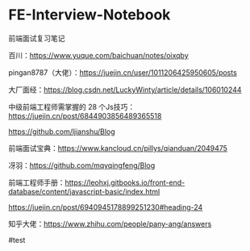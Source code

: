 # FE-Interview-Notebook
前端面试复习笔记

百川：https://www.yuque.com/baichuan/notes/oixqby

pingan8787（大佬）：https://juejin.cn/user/1011206425950605/posts

大厂面经：https://blog.csdn.net/LuckyWinty/article/details/106010244

中级前端工程师需掌握的 28 个Js技巧：https://juejin.cn/post/6844903856489365518

https://github.com/ljianshu/Blog


前端面试宝典：https://www.kancloud.cn/pillys/qianduan/2049475

冴羽：https://github.com/mqyqingfeng/Blog

前端工程师手册：https://leohxj.gitbooks.io/front-end-database/content/javascript-basic/index.html

https://juejin.cn/post/6940945178899251230#heading-24

知乎大佬：https://www.zhihu.com/people/pany-ang/answers

#test